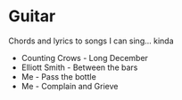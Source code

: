 # Guitar
Chords and lyrics to songs I can sing... kinda


* Counting Crows - Long December
* Elliott Smith - Between the bars
* Me - Pass the bottle
* Me - Complain and Grieve
